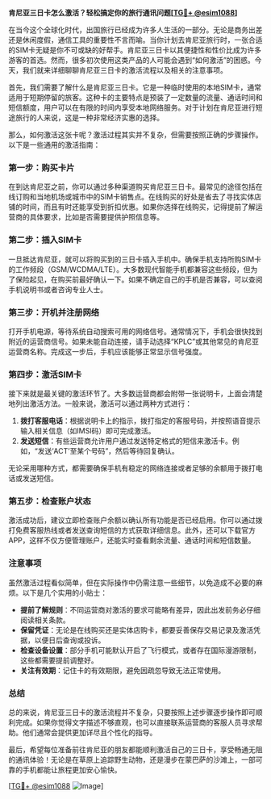 **肯尼亚三日卡怎么激活？轻松搞定你的旅行通讯问题[[TG💪+ @esim1088](https://t.me/s/esim1088)]**

在当今这个全球化时代，出国旅行已经成为许多人生活的一部分。无论是商务出差还是休闲度假，通信工具的重要性不言而喻。当你计划去肯尼亚旅行时，一张合适的SIM卡无疑是你不可或缺的好帮手。肯尼亚三日卡以其便捷性和性价比成为许多游客的首选。然而，很多初次使用这类产品的人可能会遇到“如何激活”的困惑。今天，我们就来详细聊聊肯尼亚三日卡的激活流程以及相关的注意事项。

首先，我们需要了解什么是肯尼亚三日卡。它是一种临时使用的本地SIM卡，通常适用于短期停留的旅客。这种卡的主要特点是预装了一定数量的流量、通话时间和短信额度，用户可以在有限的时间内享受本地网络服务。对于计划在肯尼亚进行短途旅行的人来说，这是一种非常经济实惠的选择。

那么，如何激活这张卡呢？激活过程其实并不复杂，但需要按照正确的步骤操作。以下是一些通用的激活指南：

### **第一步：购买卡片**
在到达肯尼亚之前，你可以通过多种渠道购买肯尼亚三日卡。最常见的途径包括在线订购和当地机场或城市中的SIM卡销售点。在线购买的好处是省去了寻找实体店铺的时间，而且有时还能享受到折扣优惠。如果你选择在线购买，记得提前了解运营商的具体要求，比如是否需要提供护照信息等。

### **第二步：插入SIM卡**
一旦抵达肯尼亚，就可以将购买到的三日卡插入手机中。确保手机支持所购SIM卡的工作频段（GSM/WCDMA/LTE）。大多数现代智能手机都兼容这些频段，但为了保险起见，在购买前最好确认一下。如果不确定自己的手机是否兼容，可以查阅手机说明书或者咨询专业人士。

### **第三步：开机并注册网络**
打开手机电源，等待系统自动搜索可用的网络信号。通常情况下，手机会很快找到附近的运营商信号。如果未能自动连接，请手动选择“KPLC”或其他常见的肯尼亚运营商名称。完成这一步后，手机应该能够正常显示信号强度。

### **第四步：激活SIM卡**
接下来就是最关键的激活环节了。大多数运营商都会附带一张说明卡，上面会清楚地列出激活方法。一般来说，激活可以通过两种方式进行：
1. **拨打客服电话**：根据说明卡上的指示，拨打指定的客服号码，并按照语音提示输入相关信息（如IMSI码）即可完成激活。
2. **发送短信**：有些运营商允许用户通过发送特定格式的短信来激活卡。例如，“发送‘ACT’至某个号码”，然后等待回复确认。

无论采用哪种方式，都需要确保手机有稳定的网络连接或者足够的余额用于拨打电话或发送短信。

### **第五步：检查账户状态**
激活成功后，建议立即检查账户余额以确认所有功能是否已经启用。你可以通过拨打免费客服热线或者发送查询短信的方式获取详细信息。此外，还可以下载官方APP，这样不仅方便管理账户，还能实时查看剩余流量、通话时间和短信数量。

### **注意事项**
虽然激活过程看似简单，但在实际操作中仍需注意一些细节，以免造成不必要的麻烦。以下是几个实用的小贴士：
- **提前了解规则**：不同运营商对激活的要求可能略有差异，因此出发前务必仔细阅读相关条款。
- **保留凭证**：无论是在线购买还是实体店购卡，都要妥善保存交易记录及激活凭据，以便日后查询或投诉。
- **检查设备设置**：部分手机可能默认开启了飞行模式，或者存在国际漫游限制，这些都需要提前调整好。
- **关注有效期**：记住卡的有效期限，避免因疏忽导致无法正常使用。

### **总结**
总的来说，肯尼亚三日卡的激活流程并不复杂，只要按照上述步骤逐步操作即可顺利完成。如果你觉得文字描述不够直观，也可以直接联系运营商的客服人员寻求帮助。他们通常会提供更加详尽且个性化的指导。

最后，希望每位准备前往肯尼亚的朋友都能顺利激活自己的三日卡，享受畅通无阻的通讯体验！无论是在草原上追踪野生动物，还是漫步在蒙巴萨的沙滩上，一部可靠的手机都能让旅程更加安心愉快。

[[TG💪+ @esim1088](https://t.me/s/esim1088) ![Image](https://i.postimg.cc/4NQfJmqS/Snipaste-2025-05-13-00-14-12.png)]